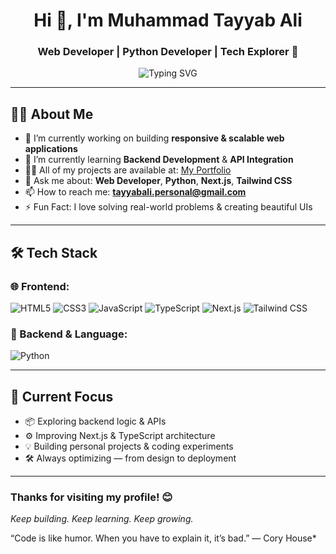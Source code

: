 <h1 align="center">Hi 👋, I'm Muhammad Tayyab Ali</h1>
<h3 align="center">Web Developer | Python Developer | Tech Explorer 🚀</h3>

<p align="center">
  <img src="https://readme-typing-svg.herokuapp.com?font=Fira+Code&color=00FFAA&duration=2000&pause=1000&center=true&width=435&lines=Web+Developer;Python+Developer;Tech+Explorer+%F0%9F%9A%80;Clean+UI+%26+Modern+Code+Lover" alt="Typing SVG" />
</p>

---

## 🧑‍💻 About Me

- 🔭 I’m currently working on building **responsive & scalable web applications**  
- 🌱 I’m currently learning **Backend Development** & **API Integration**
- 👨‍💻 All of my projects are available at: [My Portfolio](https://my-portfolio-psi-nine-29.vercel.app/)  
- 💬 Ask me about: **Web Developer**, **Python**, **Next.js**, **Tailwind CSS**
- 📫 How to reach me: **tayyabali.personal@gmail.com**
- ⚡ Fun Fact: I love solving real-world problems & creating beautiful UIs

---

## 🛠️ Tech Stack

### 🌐 Frontend:
![HTML5](https://img.shields.io/badge/HTML5-E34F26?style=for-the-badge&logo=html5&logoColor=white)
![CSS3](https://img.shields.io/badge/CSS3-1572B6?style=for-the-badge&logo=css3&logoColor=white)
![JavaScript](https://img.shields.io/badge/JavaScript-F7DF1E?style=for-the-badge&logo=javascript&logoColor=black)
![TypeScript](https://img.shields.io/badge/TypeScript-007ACC?style=for-the-badge&logo=typescript&logoColor=white)
![Next.js](https://img.shields.io/badge/Next.js-000000?style=for-the-badge&logo=next.js&logoColor=white)
![Tailwind CSS](https://img.shields.io/badge/Tailwind_CSS-38B2AC?style=for-the-badge&logo=tailwind-css&logoColor=white)

### 🐍 Backend & Language:
![Python](https://img.shields.io/badge/Python-3776AB?style=for-the-badge&logo=python&logoColor=white)

---


## 🧠 Current Focus

- 📦 Exploring backend logic & APIs  
- ⚙️ Improving Next.js & TypeScript architecture  
- 💡 Building personal projects & coding experiments  
- 🛠 Always optimizing — from design to deployment

---

### Thanks for visiting my profile! 😊  
_Keep building. Keep learning. Keep growing._

“Code is like humor. When you have to explain it, it’s bad.” — Cory House*
